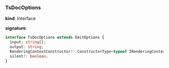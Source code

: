 

### TsDocOptions

**kind**: Interface

**signature**:

```ts
interface TsDocOptions extends EmitOptions {
  input: string[];
  output: string;
  RenderingContextConstructor?: ConstructorType<typeof IRenderingContext>;
  silent?: boolean;
}
```



